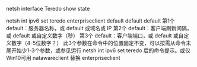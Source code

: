 netsh interface Teredo show state

netsh int ipv6 set teredo enterpriseclient default default default
第1个 default：服务器名称，或 default 或域名或 IP
第2个 default：客户端刷新间隔，或 default 或自定义数字（秒）
第3个 default：客户端端口，或 default 或自定义数字（4-5位数字？）
此3个参数在命令中的位置固定不变，可以按需从命令末尾开始少1-3个参数，或参见运行 netsh int ipv6 set teredo 后的命令提示。或仅Win10可用 natawareclient 替换 enterpriseclient